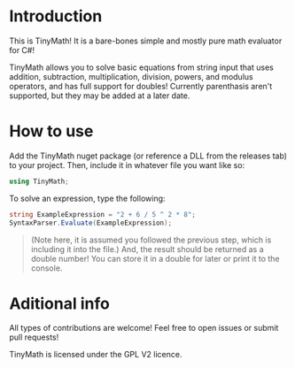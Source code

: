 ﻿# Introduction

This is TinyMath! It is a bare-bones simple and mostly pure math evaluator for C#!

TinyMath allows you to solve basic equations from string input that uses addition, subtraction, multiplication, division, powers, and modulus operators, and has full support for doubles!
Currently parenthasis aren't supported, but they may be added at a later date.

# How to use

Add the TinyMath nuget package (or reference a DLL from the releases tab) to your project. Then, include it in whatever file you want like so:
```cs
using TinyMath;
```
To solve an expression, type the following:
```cs
string ExampleExpression = "2 + 6 / 5 ^ 2 * 8";
SyntaxParser.Evaluate(ExampleExpression);
```
> (Note here, it is assumed you followed the previous step, which is including it into the file.)
And, the result should be returned as a double number! You can store it in a double for later or print it to the console.

# Aditional info

All types of contributions are welcome! Feel free to open issues or submit pull requests!

TinyMath is licensed under the GPL V2 licence.